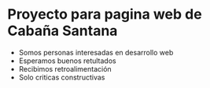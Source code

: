 # Proyecto para pagina web de Cabaña Santana

- Somos personas interesadas en desarrollo web
- Esperamos buenos retultados
- Recibimos retroalimentación
- Solo criticas constructivas
